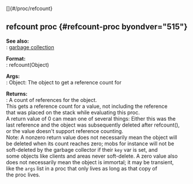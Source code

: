 []{#/proc/refcount}    
## refcount proc {#refcount-proc byondver="515"}    
**See also:**    
:   [garbage collection](/ref/DM/garbage)    
<!-- -->    
**Format:**    
:   refcount(Object)    
<!-- -->    
**Args:**    
:   Object: The object to get a reference count for    
<!-- -->    
**Returns:**    
:   A count of references for the object.    
This gets a reference count for a value, not including the reference    
that was placed on the stack while evaluating this proc.    
A return value of 0 can mean one of several things: Either this was the    
last reference and the object was subsequently deleted after refcount(),    
or the value doesn\'t support reference counting.    
Note: A nonzero return value does not necessarily mean the object will    
be deleted when its count reaches zero; mobs for instance will not be    
soft-deleted by the garbage collector if their `key` var is set, and    
some objects like clients and areas never soft-delete. A zero value also    
does not necessarily mean the object is immortal; it may be transient,    
like the `args` list in a proc that only lives as long as that copy of    
the proc lives.  